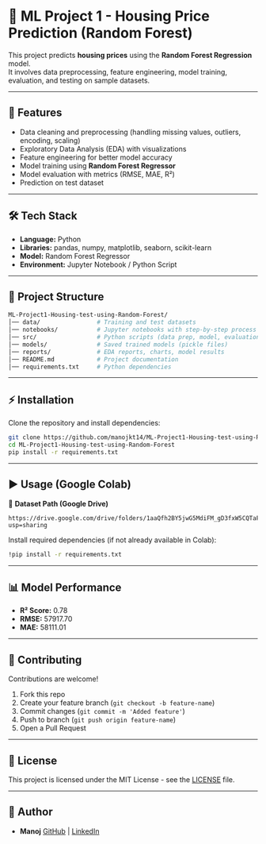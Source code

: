 
# 🏡 ML Project 1 - Housing Price Prediction (Random Forest)

This project predicts **housing prices** using the **Random Forest Regression** model.  
It involves data preprocessing, feature engineering, model training, evaluation, and testing on sample datasets.

---

## 🚀 Features
- Data cleaning and preprocessing (handling missing values, outliers, encoding, scaling)
- Exploratory Data Analysis (EDA) with visualizations
- Feature engineering for better model accuracy
- Model training using **Random Forest Regressor**
- Model evaluation with metrics (RMSE, MAE, R²)
- Prediction on test dataset

---

## 🛠️ Tech Stack
- **Language:** Python
- **Libraries:** pandas, numpy, matplotlib, seaborn, scikit-learn
- **Model:** Random Forest Regressor
- **Environment:** Jupyter Notebook / Python Script

---

## 📂 Project Structure
```bash
ML-Project1-Housing-test-using-Random-Forest/
│── data/                # Training and test datasets
│── notebooks/           # Jupyter notebooks with step-by-step process
│── src/                 # Python scripts (data prep, model, evaluation)
│── models/              # Saved trained models (pickle files)
│── reports/             # EDA reports, charts, model results
│── README.md            # Project documentation
│── requirements.txt     # Python dependencies
````

---

## ⚡ Installation

Clone the repository and install dependencies:

```bash
git clone https://github.com/manojkt14/ML-Project1-Housing-test-using-Random-Forest.git
cd ML-Project1-Housing-test-using-Random-Forest
pip install -r requirements.txt
```

---

## ▶️ Usage (Google Colab)

📂 **Dataset Path (Google Drive)**

```
https://drive.google.com/drive/folders/1aaQfh2BY5jwG5MdiFM_gD3fxW5CQTaFt?usp=sharing
```
Install required dependencies (if not already available in Colab):

   ```bash
   !pip install -r requirements.txt
   ```

---

## 📊 Model Performance

* **R² Score:** 0.78
* **RMSE:** 57917.70
* **MAE:** 58111.01

---

## 🤝 Contributing

Contributions are welcome!

1. Fork this repo
2. Create your feature branch (`git checkout -b feature-name`)
3. Commit changes (`git commit -m 'Added feature'`)
4. Push to branch (`git push origin feature-name`)
5. Open a Pull Request

---

## 📝 License

This project is licensed under the MIT License - see the [LICENSE](LICENSE) file.

---

## 👤 Author

* **Manoj**
  [GitHub](https://github.com/manojkt14) | [LinkedIn](https://www.linkedin.com/in/manoj-kumar-67983918a/)

```


